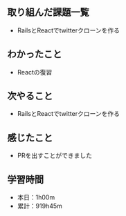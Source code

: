 ## 取り組んだ課題一覧
- RailsとReactでtwitterクローンを作る
## わかったこと
- Reactの復習
## 次やること
- RailsとReactでtwitterクローンを作る
## 感じたこと
- PRを出すことができました
## 学習時間
- 本日：1h00m
- 累計：919h45m
